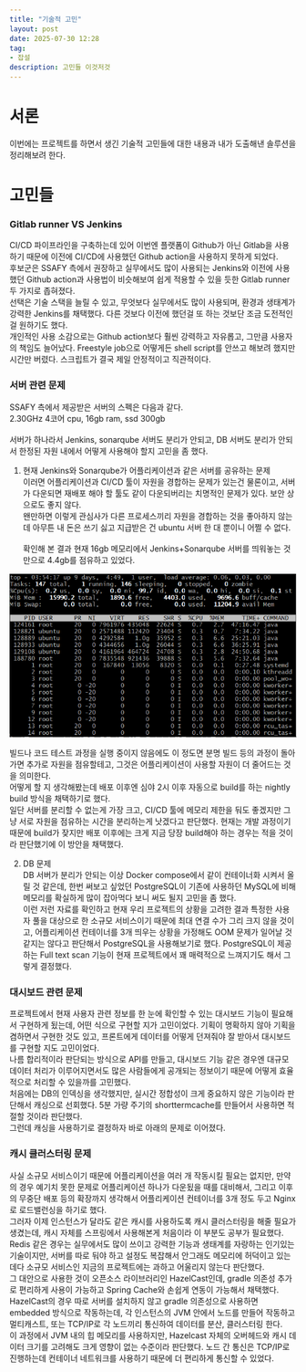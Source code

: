 ```yaml
---
title: "기술적 고민"
layout: post
date: 2025-07-30 12:28
tag:
- 잡설
description: 고민들 이것저것
---  
```


# 서론  
이번에는 프로젝트를 하면서 생긴 기술적 고민들에 대한 내용과 내가 도출해낸 솔루션을 정리해보려 한다.  

# 고민들  

### Gitlab runner VS Jenkins  
CI/CD 파이프라인을 구축하는데 있어 이번엔 플랫폼이 Github가 아닌 Gitlab을 사용하기 때문에 이전에 CI/CD에 사용했던 Github action을 사용하지 못하게 되었다.  
후보군은 SSAFY 측에서 권장하고 실무에서도 많이 사용되는 Jenkins와 이전에 사용했던 Github action과 사용법이 비슷해보여 쉽게 적용할 수 있을 듯한 Gitlab runner 두 가지로 좁혀졌다.  
선택은 기술 스택을 늘릴 수 있고, 무엇보다 실무에서도 많이 사용되며, 환경과 생태계가 강력한 Jenkins를 채택했다. 다른 것보다 이전에 했던걸 또 하는 것보단 조금 도전적인걸 원하기도 했다.  
개인적인 사용 소감으로는 Github action보다 훨씬 강력하고 자유롭고, 그만큼 사용자의 책임도 늘어났다. Freestyle job으로 어떻게든 shell script를 안쓰고 해보려 했지만 시간만 버렸다. 스크립트가 결국 제일 안정적이고 직관적이다.  

### 서버 관련 문제  
SSAFY 측에서 제공받은 서버의 스펙은 다음과 같다.  
2.30GHz 4코어 cpu, 16gb ram, ssd 300gb  
&nbsp;  
서버가 하나라서 Jenkins, sonarqube 서버도 분리가 안되고, DB 서버도 분리가 안되서 한정된 자원 내에서 어떻게 사용해야 할지 고민을 좀 했다.  

1. 현재 Jenkins와 Sonarqube가 어플리케이션과 같은 서버를 공유하는 문제  
이러면 어플리케이션과 CI/CD 툴이 자원을 경합하는 문제가 있는건 물론이고, 서버가 다운되면 재배포 해야 할 툴도 같이 다운되버리는 치명적인 문제가 있다. 보안 상으로도 좋지 않다.  
왠만하면 이렇게 관심사가 다른 프로세스끼리 자원을 경합하는 것을 좋아하지 않는데 아무튼 내 돈은 쓰기 싫고 지급받은 건 ubuntu 서버 한 대 뿐이니 어쩔 수 없다.  
&nbsp;  
확인해 본 결과 현재 16gb 메모리에서 Jenkins+Sonarqube 서버를 띄워놓는 것만으로 4.4gb를 점유하고 있었다.  

![점유](/assets/img/메모리%20점유.png)  

빌드나 코드 테스트 과정을 실행 중이지 않음에도 이 정도면 분명 빌드 등의 과정이 돌아가면 추가로 자원을 점유할테고, 그것은 어플리케이션이 사용할 자원이 더 줄어드는 것을 의미한다.  
어떻게 할 지 생각해봤는데 배포 이후엔 심야 2시 이후 자동으로 build를 하는 nightly build 방식을 채택하기로 했다.  
일단 서버를 분리할 수 없는게 가장 크고, CI/CD 툴에 메모리 제한을 둬도 좋겠지만 그냥 서로 자원을 점유하는 시간을 분리하는게 낫겠다고 판단했다. 현재는 개발 과정이기 때문에 build가 잦지만 배포 이후에는 크게 지금 당장 build해야 하는 경우는 적을 것이라 판단했기에 이 방안을 채택했다.  

2. DB 문제  
DB 서버가 분리가 안되는 이상 Docker compose에서 같이 컨테이너화 시켜서 올릴 것 같은데, 한번 써보고 싶었던 PostgreSQL이 기존에 사용하던 MySQL에 비해 메모리를 확실하게 많이 잡아먹다 보니 써도 될지 고민을 좀 했다.  
이런 저런 자료를 확인하고 현재 우리 프로젝트의 상황을 고려한 결과 특정한 사용자 풀을 대상으로 한 소규모 서비스이기 때문에 최대 연결 수가 그리 크지 않을 것이고, 어플리케이션 컨테이너를 3개 띄우는 상황을 가정해도 OOM 문제가 일어날 것 같지는 않다고 판단해서 PostgreSQL을 사용해보기로 했다. PostgreSQL이 제공하는 Full text scan 기능이 현재 프로젝트에서 꽤 매력적으로 느껴지기도 해서 그렇게 결정했다.  

### 대시보드 관련 문제  
프로젝트에서 현재 사용자 관련 정보를 한 눈에 확인할 수 있는 대시보드 기능이 필요해서 구현하게 됬는데, 어떤 식으로 구현할 지가 고민이었다. 기획이 명확하지 않아 기획을 겸하면서 구현한 것도 있고, 프론트에게 데이터를 어떻게 던져줘야 잘 받아서 대시보드를 구현할 지도 고민이었다.  
나름 합리적이라 판단되는 방식으로 API를 만들고, 대시보드 기능 같은 경우엔 대규모 데이터 처리가 이루어지면서도 많은 사람들에게 공개되는 정보이기 때문에 어떻게 효율적으로 처리할 수 있을까를 고민했다.  
처음에는 DB의 인덱싱을 생각했지만, 실시간 정합성이 크게 중요하지 않은 기능이라 판단해서 캐싱으로 선회했다. 5분 가량 주기의 shorttermcache를 만들어서 사용하면 적절할 것이라 판단했다.  
그런데 캐싱을 사용하기로 결정하자 바로 아래의 문제로 이어졌다.  

### 캐시 클러스터링 문제  
사실 소규모 서비스이기 때문에 어플리케이션을 여러 개 작동시킬 필요는 없지만, 만약의 경우 예기치 못한 문제로 어플리케이션 하나가 다운됬을 때를 대비해서, 그리고 이후의 무중단 배포 등의 확장까지 생각해서 어플리케이션 컨테이너를 3개 정도 두고 Nginx로 로드밸런싱을 하기로 했다.  
그러자 이제 인스턴스가 달라도 같은 캐시를 사용하도록 캐시 클러스터링을 해줄 필요가 생겼는데, 캐시 자체를 스프링에서 사용해본게 처음이라 이 부분도 공부가 필요했다.  
Redis 같은 경우는 실무에서도 많이 쓰이고 강력한 기능과 생태계를 자랑하는 인기있는 기술이지만, 서버를 따로 둬야 하고 설정도 복잡해서 안그래도 메모리에 허덕이고 있는데다 소규모 서비스인 지금의 프로젝트에는 과하고 어울리지 않는다 판단했다.  
그 대안으로 사용한 것이 오픈소스 라이브러리인 HazelCast인데, gradle 의존성 추가로 편리하게 사용이 가능하고 Spring Cache와 손쉽게 연동이 가능해서 채택했다.  
HazelCast의 경우 따로 서버를 설치하지 않고 gradle 의존성으로 사용하면 embedded 방식으로 작동하는데, 각 인스턴스의 JVM 안에서 노드를 만들어 작동하고 멀티캐스트, 또는 TCP/IP로 각 노드끼리 통신하여 데이터를 분산, 클러스터링 한다.  
이 과정에서 JVM 내의 힙 메모리를 사용하지만, Hazelcast 자체의 오버헤드와 캐시 데이터 크기를 고려해도 크게 영향이 없는 수준이라 판단했다. 노드 간 통신은 TCP/IP로 진행하는데 컨테이너 네트워크를 사용하기 때문에 더 편리하게 통신할 수 있었다.